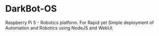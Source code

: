 # DarkBot-OS
Raspberry Pi 5 - Robotics platform. For Rapid yet Simple deployment of Automation and Robotics using NodeJS and WebUI.
